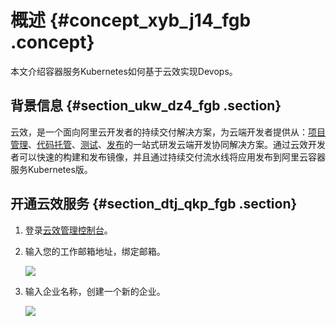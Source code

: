 # 概述 {#concept_xyb_j14_fgb .concept}

本文介绍容器服务Kubernetes如何基于云效实现Devops。

## 背景信息 {#section_ukw_dz4_fgb .section}

云效，是一个面向阿里云开发者的持续交付解决方案，为云端开发者提供从：[项目管理](https://rdc.aliyun.com/workitem/my)、[代码托管](https://code.rdc.aliyun.com/)、[测试](https://testing.rdc.aliyun.com/)、[发布](https://rdc.aliyun.com/ec/pipeline/my/list)的一站式研发云端开发协同解决方案。通过云效开发者可以快速的构建和发布镜像，并且通过持续交付流水线将应用发布到阿里云容器服务Kubernetes版。

## 开通云效服务 {#section_dtj_qkp_fgb .section}

1.  登录[云效管理控制台](https://rdc.aliyun.com/my)。
2.  输入您的工作邮箱地址，绑定邮箱。

    ![](http://static-aliyun-doc.oss-cn-hangzhou.aliyuncs.com/assets/img/82219/154717476935058_zh-CN.png)

3.  输入企业名称，创建一个新的企业。

    ![](http://static-aliyun-doc.oss-cn-hangzhou.aliyuncs.com/assets/img/82219/154717476935057_zh-CN.png)


